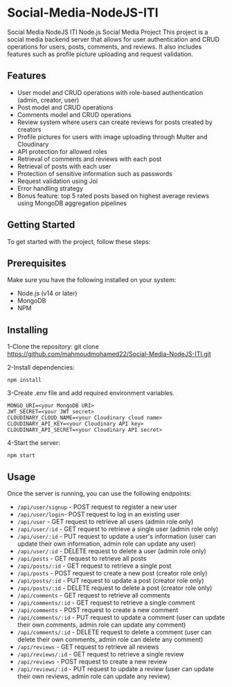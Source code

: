 # Social-Media-NodeJS-ITI
Social Media NodeJS ITI
Node.js Social Media Project
This project is a social media backend server that allows for user authentication and CRUD operations for users, posts, comments, and reviews. It also includes features such as profile picture uploading and request validation.

## Features

- User model and CRUD operations with role-based authentication (admin, creator, user)
- Post model and CRUD operations
- Comments model and CRUD operations
- Review system where users can create reviews for posts created by creators
- Profile pictures for users with image uploading through Multer and Cloudinary
- API protection for allowed roles
- Retrieval of comments and reviews with each post
- Retrieval of posts with each user
- Protection of sensitive information such as passwords
- Request validation using Joi
- Error handling strategy
- Bonus feature: top 5 rated posts based on highest average reviews using MongoDB aggregation pipelines

## Getting Started


To get started with the project, follow these steps:

## Prerequisites
Make sure you have the following installed on your system:

- Node.js (v14 or later)
- MongoDB
- NPM

## Installing
1-Clone the repository: git clone https://github.com/mahmoudmohamed22/Social-Media-NodeJS-ITI.git

2-Install dependencies: 
```
npm install
```

3-Create .env file and add required environment variables.
```
MONGO_URI=<your MongoDB URI>
JWT_SECRET=<your JWT secret>
CLOUDINARY_CLOUD_NAME=<your Cloudinary cloud name>
CLOUDINARY_API_KEY=<your Cloudinary API key>
CLOUDINARY_API_SECRET=<your Cloudinary API secret>
```

4-Start the server: 

``` 
npm start
```


## Usage
Once the server is running, you can use the following endpoints:

- `/api/user/signup` - POST request to register a new user
- `/api/user/login`- POST request to log in an existing user
- `/api/user` - GET request to retrieve all users (admin role only)
- `/api/user/:id` - GET request to retrieve a single user (admin role only)
- `/api/user/:id` - PUT request to update a user's information (user can update their own information, admin role can update any user)
- `/api/user/:id` - DELETE request to delete a user (admin role only)
- `/api/posts` - GET request to retrieve all posts
- `/api/posts/:id` - GET request to retrieve a single post
- `/api/posts` - POST request to create a new post (creator role only)
- `/api/posts/:id` - PUT request to update a post (creator role only)
- `/api/posts/:id` - DELETE request to delete a post (creator role only)
- `/api/comments` - GET request to retrieve all comments
- `/api/comments/:id` - GET request to retrieve a single comment
- `/api/comments` - POST request to create a new comment
- `/api/comments/:id` - PUT request to update a comment (user can update their own comments, admin role can update any comment)
- `/api/comments/:id` - DELETE request to delete a comment (user can delete their own comments, admin role can delete any comment)
- `/api/reviews` - GET request to retrieve all reviews
- `/api/reviews/:id` - GET request to retrieve a single review
- `/api/reviews` - POST request to create a new review
- `/api/reviews/:id` - PUT request to update a review (user can update their own reviews, admin role can update any review)


